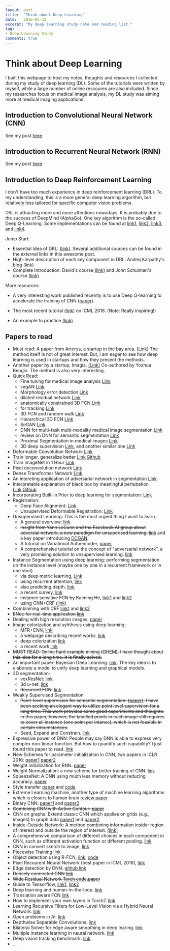 ```yaml
---
layout: post
title:  "Think about Deep Learning"
date:   2016-05-31
excerpt: "My deep learning study note and reading list."
tag:
- Deep Learning Study
comments: true
---
```


# Think about Deep Learning 

I built this webpage to host my notes, thoughts and resources I collected during my study of deep learning (DL). Some of the tutorials were written by myself, while a large number of online rescoures are also included. Since my researches focus on medical image analysis, my DL study was aiming more at medical imaging applications. 

## Introduction to Convolutional Neural Network (CNN)

See my post [here](https://docs.google.com/a/nd.edu/presentation/d/1TMbLXgk1oF8YUJYkX1zXPAmr7L4e24XIuk8Gz370ShM/present?usp=sharing) 

## Introduction to Recurrent Neural Network (RNN)

See my post [here](http://www3.nd.edu/~jchen16/2016-04-26-introduction-to-rnn.html)

## Introduction to Deep Reinforcement Learning 

I don't have too much experience in deep reinforcement learning (DRL). To my understanding, this is a more general deep learning algorithm, but relatively less tailored for specific computer vision problems. 

DRL is attracting more and more attentions nowadays. It is probably due to the success of DeepMind (AlphaGo). One key algorithm is the so-called Deep Q-Learning. Some implementations can be found at [link1](https://github.com/tambetm/DeepMind-Atari-Deep-Q-Learner), [link2](https://github.com/SeanNaren/TorchQLearningExample), [link3](https://github.com/kuz/DeepMind-Atari-Deep-Q-Learner), and [link4](https://github.com/iassael/torch-bootstrapped-dqn).

Jump Start:

* Essential Idea of DRL: [(link)](https://www.nervanasys.com/demystifying-deep-reinforcement-learning/). Several additional sources can be found in the external links in this awesome post.
* High-level description of each key component in DRL: Andrej Karpathy's blog [(link)](http://karpathy.github.io/2016/05/31/rl/)
* Complete Introduction: David's course [(link)](http://www0.cs.ucl.ac.uk/staff/d.silver/web/Teaching.html) and John Schulman's course [(link)](http://rll.berkeley.edu/deeprlcourse/#syllabus) 


More resources: 

* A very interesting work published recently is to use Deep Q-learning to accelerate the training of CNN ([paper](http://arxiv.org/abs/1606.01467)).
 
* The most recent tutorial [(link)](http://icml.cc/2016/tutorials/deep_rl_tutorial.pdf) on ICML 2016. (Note: Really inspiring!)

* An example to practice [(link)](https://jaromiru.com/2016/10/03/lets-make-a-dqn-implementation/)

## Papers to read

* Must read: A paper from Arterys, a startup in the bay area. [(Link)](https://arxiv.org/abs/1704.04296) The method itself is not of great interest. But, I am eager to see how deep learning is used in startups and how they present the methods. 
* Another paper by a startup, Imagia. [(Link)](https://arxiv.org/abs/1702.05174) Co-authored by Yoshua Bengio. The method is also very interesting.  
* Quick Read:
	* Fine tuning for medical image analysis [Link](https://arxiv.org/abs/1706.00712)
	* segAN [Link](https://arxiv.org/abs/1706.01805)
	* Morphology error detection [Link](https://arxiv.org/abs/1705.10882)
	* dilated residual network [Link](https://arxiv.org/abs/1705.09914)
	* anatomically constrained 3D FCN [Link](https://arxiv.org/abs/1705.08302)
	* for tracking [Link](https://arxiv.org/abs/1705.06368)
	* 3D FCN and random walk [Link](https://arxiv.org/abs/1704.06544)
	* Hierarchical 3D FCN [Link](https://arxiv.org/abs/1704.06382)
	* SeGAN [Link](https://arxiv.org/abs/1703.10239)
	* DNN for multi-task multi-modality medical image segmentation [Link](https://arxiv.org/abs/1704.03379)
	* review on DNN for semantic segmentation [Link](https://arxiv.org/abs/1704.06857)
	* Proximal Segmentation in medical images [Link](https://arxiv.org/abs/1704.06176)
	* 3D deep supervision [Link](https://arxiv.org/abs/1607.00582), and another similar one [Link](https://arxiv.org/abs/1706.01148)
* Deformable Convolution Network [Link](https://arxiv.org/abs/1703.06211)
* Train longer, generalize better [Link](https://arxiv.org/abs/1705.08741),[Github](https://github.com/eladhoffer/bigBatch)
* Train ImageNet in 1 Hour [Link](https://research.fb.com/publications/ImageNet1kIn1h/)
* Pixel deconvolution network [Link](https://arxiv.org/abs/1705.06820)
* Dense Transformer Network [Link](https://arxiv.org/abs/1705.08881)
* An intereting application of adversarial network in segmentation [Link](https://arxiv.org/abs/1704.05712)
* Interpretable explanation of black box by meaningful pertubation [Link](https://arxiv.org/abs/1704.03296),[Github](https://github.com/jacobgil/pytorch-explain-black-box)
* Incorporating Built-in Prior to deep learning for segmentation: [Link](https://arxiv.org/abs/1706.02189)
* Registration: 
	* Deep Face Alignment: [Link](https://arxiv.org/abs/1706.01789)
	* Unsupervised Deformable Registration: [Link](https://arxiv.org/abs/1704.06065)
* Unsupervised Learning: This is the most urgent thing I want to learn. 
	* A general overview: [link](https://culurciello.github.io//tech/2016/06/10/unsup.html)
	* ~~Insight from Yann LeCunn and the Facebook AI group about adversial network, a new paradigm for unsuperised learning. [link](https://code.facebook.com/posts/1587249151575490/a-path-to-unsupervised-learning-through-adversarial-networks/)~~ and a key paper introducing [DCGAN](http://arxiv.org/abs/1511.06434).  
	* A tutorial on Variational Autoencoder, [paper](http://arxiv.org/abs/1606.05908)
	* A comprehensive tutorial on the concept of "adversarial network", a very promising solution to unsupervised learning. [link](https://ishmaelbelghazi.github.io/ALI/)
* Instance Segmentation using deep learning: performing segmentation on the instance level (maybe one by one in a recurrent framework or in one shot)
	* via deep metric learning, [Link](https://arxiv.org/abs/1703.10277)
	* using recurrent attention, [link](http://arxiv.org/abs/1605.09410)
	* also predicting depth, [link](http://arxiv.org/abs/1604.05096)
	* a recent survey, [link](http://arxiv.org/abs/1602.06541)
	* ~~instance sensitive FCN by Kaiming He~~, [link1](http://arxiv.org/abs/1603.08678) and [link2](http://arxiv.org/abs/1512.04412)
	* using CNN+CRF [(link)](http://www.robots.ox.ac.uk/~tvg/publications/2016/InstanceSegmentation.pdf)
* Combinining with CRF [link1](https://arxiv.org/abs/1412.7062) and [link2](http://arxiv.org/abs/1511.03328)
* ~~ENet: for real-time application [link](https://arxiv.org/abs/1606.02147)~~
* Dealing with high resolution images, [paper](http://arxiv.org/abs/1606.02585v1)
* Image colorization and syhthesis using deep learning:
	* MFR+CNN, [link](http://arxiv.org/pdf/1601.04589v1.pdf)
	* a webpage describing recent works, [link](http://richzhang.github.io/colorization/)
	* deep colorization [link](http://www.cs.cityu.edu.hk/~qiyang/publications/iccv-15.pdf)
	* a recent work [link](http://arxiv.org/pdf/1603.08511.pdf)
* ~~MUST READ: Online hard example mining [(OHEM)](https://arxiv.org/pdf/1604.03540v1.pdf). I have thought about this idea for a long time. It is finally solved.~~ 
* An important paper: Bayesian Deep Learning. [link](http://arxiv.org/pdf/1608.06884.pdf). The key idea is to elaborate a model to unify deep learning and graphical models.
* 3D segmentation:
	* voxResNet: [link](https://arxiv.org/abs/1608.05895)
	* 3d u-net: [link](https://arxiv.org/abs/1606.06650)
	* ~~Recurrent FCN:~~ [link](https://arxiv.org/abs/1608.03974)
* Weakly Supervised Segmentation
	* ~~Point-level supervision for semantic segmentation: [(paper)](http://arxiv.org/abs/1506.02106). I have been seeking an elegant way to utilize point level supervision for a long time. This work provides some good experiments and thoughts. In this paper, however, the labelled points in each image still requires to cover all instance (one point per intance), which is not feasible in certain circumstances.~~   
	* Seed, Expand and Constrain. [link](https://arxiv.org/abs/1603.06098)
* Expressive power of DNN: People may say DNN is able to express very complex non-linear function. But how to quantify such capability? I just found this paper to read. [link](http://arxiv.org/abs/1606.05336) 
* New Schemes for parameter initialization in CNN, two papers in ICLR 2016: [paper1](http://arxiv.org/pdf/1511.06856v2.pdf) [paper2](http://arxiv.org/pdf/1511.06422v7.pdf)
* Weight initialization for RNN. [paper](https://arxiv.org/abs/1511.03771)
* Weight Normalization: a new scheme for better training of CNN. [link](https://arxiv.org/pdf/1602.07868.pdf)
* SqueezeNet: A CNN using much less memory without reducing accuracy. [paper](http://arxiv.org/abs/1602.07360)
* Style transfer [paper](http://arxiv.org/abs/1508.06576) and [code](https://github.com/fzliu/style-transfer)
* Extreme Learning machine, another type of machine learning algorithms which is closers to human brain [review paper](http://www.sciencedirect.com/science/article/pii/S0893608014002214)
* Binary CNN: [paper1](http://arxiv.org/abs/1511.00363) and [paper2](http://arxiv.org/abs/1603.05279)
* ~~Combining CNN with Active Contour: [paper](http://arxiv.org/pdf/1607.05074v1.pdf)~~
* CNN on graphs: Extend classic CNN which applies on grids (e.g., images) to graph data [paper1](http://arxiv.org/abs/1605.05273) and [paper2](http://arxiv.org/abs/1506.05163)
* Inside-Outside Network: A method combining information insider region of interest and outside the region of interest. [(link)](http://arxiv.org/abs/1512.04143)
* A comprehensive comparison of different choices in each component in CNN, such as different activation function or different pooling. [link](http://arxiv.org/abs/1606.02228)
* CNN in convert sketch to image, [link](https://arxiv.org/abs/1606.03073)
* Piecewise Training [link](http://arxiv.org/abs/1504.01013)
* Object detection using R-FCN, [link](https://arxiv.org/abs/1605.06409), [code](https://github.com/daijifeng001/R-FCN)
* Pixel Recuurent Neural Network (best paper in ICML 2016), [link](http://arxiv.org/abs/1601.06759?url_type=39&object_type=webpage&pos=1)
* Edge detection by DNN. [github link](https://github.com/s9xie/hed/blob/master/README.md)
* ~~Densely connected CNN [link](http://arxiv.org/pdf/1608.06993.pdf)~~
* ~~Wide Residual Network [Torch code](https://github.com/szagoruyko/wide-residual-networks),[paper](http://arxiv.org/abs/1605.07146)~~
* Guide to Tensorflow, [link1](https://www.oreilly.com/learning/hello-tensorflow), [link2](https://www.oreilly.com/learning/hello-tensorflow)
* Deep learning and human-in-the-loop. [link](https://blogs.technet.microsoft.com/machinelearning/2016/10/17/the-power-of-human-in-the-loop-combine-human-intelligence-with-machine-learning/)
* Translation aware FCN [link](https://github.com/daijifeng001/TA-FCN)
* How to implement your own layers in Torch7. [link](https://web.archive.org/web/20160104174845/http://code.madbits.com/wiki/doku.php?id=tutorial_morestuff)
* Learning Recursive Filters for Low-Level Vision via a Hybrid Neural Network. [link](http://www.sifeiliu.net/linear-rnn)
* Open problems in AI. [link](http://ai-on.org)
* Depthwise Separable Convolutions. [link](https://arxiv.org/abs/1610.02357)
* Bilateral Solver for edge aware smoothing in deep learing. [link](https://arxiv.org/abs/1511.03296)
* Multiple instance learning in neural network. [link](https://arxiv.org/abs/1610.02501)
* Deep vision tracking benchmark. [link](https://github.com/foolwood/benchmark_results)
* ...





